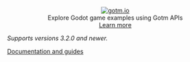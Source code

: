 <p align="center">
  <a href="https://gotm.io"><img src="https://i.imgur.com/YaV4VlM.png" alt="gotm.io"></a>
  <br/>
  Explore Godot game examples using Gotm APIs
  <br />
  <a href="https://gotm.io/docs/gdgotm">Learn more</a>
</p>

_Supports versions 3.2.0 and newer._

[Documentation and guides](https://gotm.io/docs/gdgotm)
